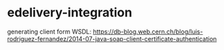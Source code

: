 # edelivery-integration
generating client form WSDL: https://db-blog.web.cern.ch/blog/luis-rodriguez-fernandez/2014-07-java-soap-client-certificate-authentication
